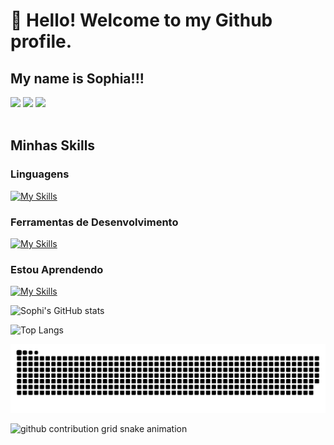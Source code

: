 # 👋 Hello! Welcome to my Github profile.
## My name is Sophia!!!
<!-- Atualmente estou cursando ultimo semestre em analise e desenvolvimento de sistemas no Senai Suiço Brasileiro -->

<div>
<a href="https://www.instagram.com/07_sophi" target="_blank"><img loading="lazy" src="https://img.shields.io/badge/-Instagram-%23E4405F?style=for-the-badge&logo=instagram&logoColor=white" target="_blank"></a>
<a href = "mailto:santosvsophia17@gmail.com"><img loading="lazy" src="https://img.shields.io/badge/Gmail-D14836?style=for-the-badge&logo=gmail&logoColor=white" target="_blank"></a>
<a href="https://www.linkedin.com/in/sophia-santos-16a031269/" target="_blank"><img loading="lazy" src="https://img.shields.io/badge/-LinkedIn-%230077B5?style=for-the-badge&logo=linkedin&logoColor=white" target="_blank"></a>   
</div>    

<br/>

## Minhas Skills

### Linguagens 

[![My Skills](https://skillicons.dev/icons?i=js,html,css,mongodb,mysql,nodejs,php,react,tailwind)](https://skillicons.dev)

### Ferramentas de Desenvolvimento

[![My Skills](https://skillicons.dev/icons?i=vscode,figma,notion)](https://skillicons.dev)

### Estou Aprendendo

[![My Skills](https://skillicons.dev/icons?i=angular,sqlite,ts)](https://skillicons.dev)


![Sophi's GitHub stats](https://github-readme-stats.vercel.app/api?username=SophiaSantos17&show_icons=true&theme=transparent)

![Top Langs](https://github-readme-stats.vercel.app/api/top-langs/?username=Sophiasantos17&layout=compact&theme=transparent)
          

![snake gif](https://github.com/SophiaSantos17/SophiaSantos17/blob/output/github-contribution-grid-snake.svg?bg_color=000000)


<picture>
  <source
    media="(prefers-color-scheme: dark)"
    srcset="https://raw.githubusercontent.com/SophiaSantos17/snk/output/github-contribution-grid-snake-dark.svg"
  />
  <img
    alt="github contribution grid snake animation"
    src="https://raw.githubusercontent.com/SophiaSantos17/snk/output/github-contribution-grid-snake.svg"
  />
</picture>
          
